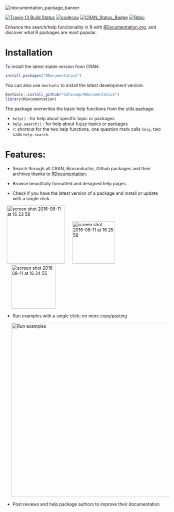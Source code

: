 ![rdocumentation_package_banner](https://cloud.githubusercontent.com/assets/1741726/18202790/b757fa44-7112-11e6-99e0-f20e8f3f93ff.png)

[![Travis-CI Build Status](https://travis-ci.org/datacamp/RDocumentation.svg?branch=master)](https://travis-ci.org/datacamp/RDocumentation)
[![codecov](https://codecov.io/gh/datacamp/RDocumentation/branch/master/graph/badge.svg)](https://codecov.io/gh/datacamp/RDocumentation)
[![CRAN_Status_Badge](http://www.r-pkg.org/badges/version/RDocumentation)](https://cran.r-project.org/package=RDocumentation)
[![Rdoc](http://staging.rdocumentation.org/badges/version/RDocumentation)](http://rdocumentation.org/packages/RDocumentation)

Enhance the search/help functionality in R with [RDocumentation.org](http://www.rdocumentation.org), and discover what R packages are most popular.

# Installation

To install the latest stable version from CRAN:

```R
install.packages("RDocumentation")
```

You can also use `devtools` to install the latest development version:

```R
devtools::install_github("datacamp/RDocumentation")
library(RDocumentation)
```

The package overwrites the basic help functions from the utils package:

* `help()` : for help about specific topic or packages
* `help.search()` : for help about fuzzy topics or packages
* `?`: shortcut for the two help functions, one question mark calls `help`, two calls `help.search`.

# Features:

* Search through all CRAN, Bioconductor, Github packages and their archives thanks to [RDocumentation](http://www.rdocumentation.org).

* Browse beautifully formatted and designed help pages.

* Check if you have the latest version of a package and install or update with a single click.

<img style="margin-left:5px" width="186" alt="screen shot 2016-08-11 at 16 23 58" src="https://cloud.githubusercontent.com/assets/1741726/17591907/795459ce-5fe0-11e6-9e97-f118bbecf0e0.png">
<img style="margin-left:20px" width="136" alt="screen shot 2016-08-11 at 16 25 59" src="https://cloud.githubusercontent.com/assets/1741726/17591884/5f130f60-5fe0-11e6-8f1d-c3e7a245b176.png">
<img style="margin-left:20px" width="141" alt="screen shot 2016-08-11 at 16 24 55" src="https://cloud.githubusercontent.com/assets/1741726/17591898/6dff5c22-5fe0-11e6-8d81-3a0081c5c850.png">

* Run examples with a single click; no more copy/pasting

<img style="margin-left:20px" width="557" alt="Run examples" src="https://cloud.githubusercontent.com/assets/1741726/17591750/baa828a2-5fdf-11e6-931c-24472ea4b236.png">

* Post reviews and help package authors to improve their documentation
